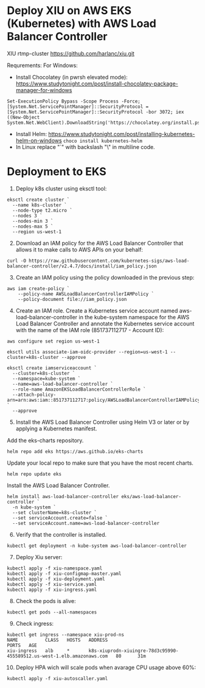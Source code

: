 # Deploy XIU on AWS EKS (Kubernetes) with AWS Load Balancer Controller
XIU rtmp-cluster https://github.com/harlanc/xiu.git

Requrements: 
For Windows:
- Install Chocolatey (in pwrsh elevated mode):
https://www.studytonight.com/post/install-chocolatey-package-manager-for-windows
```
Set-ExecutionPolicy Bypass -Scope Process -Force; [System.Net.ServicePointManager]::SecurityProtocol = [System.Net.ServicePointManager]::SecurityProtocol -bor 3072; iex ((New-Object System.Net.WebClient).DownloadString('https://chocolatey.org/install.ps1'))
```
- Install Helm:
https://www.studytonight.com/post/installing-kubernetes-helm-on-windows
``` choco install kubernetes-helm ```
- In Linux replace "`" with backslash "\\" in multiline code.

# Deployment to EKS
1. Deploy k8s cluster using eksctl tool:
```
eksctl create cluster `
  --name k8s-cluster `
  --node-type t2.micro `
  --nodes 3 `
  --nodes-min 3 `
  --nodes-max 5 `
  --region us-west-1
```
2. Download an IAM policy for the AWS Load Balancer Controller that allows it to make calls to AWS APIs on your behalf:
```
curl -O https://raw.githubusercontent.com/kubernetes-sigs/aws-load-balancer-controller/v2.4.7/docs/install/iam_policy.json
```
3. Create an IAM policy using the policy downloaded in the previous step:
```
aws iam create-policy `
    --policy-name AWSLoadBalancerControllerIAMPolicy `
    --policy-document file://iam_policy.json
```
4. Create an IAM role. Create a Kubernetes service account named aws-load-balancer-controller in the kube-system namespace for the AWS Load Balancer Controller and annotate the Kubernetes service account with the name of the IAM role (851737112717 - Account ID):
```
aws configure set region us-west-1 

eksctl utils associate-iam-oidc-provider --region=us-west-1 --cluster=k8s-cluster --approve

eksctl create iamserviceaccount `
  --cluster=k8s-cluster `
  --namespace=kube-system `
  --name=aws-load-balancer-controller `
  --role-name AmazonEKSLoadBalancerControllerRole `
  --attach-policy-arn=arn:aws:iam::851737112717:policy/AWSLoadBalancerControllerIAMPolicy `
  --approve
```
5. Install the AWS Load Balancer Controller using Helm V3 or later or by applying a Kubernetes manifest.

Add the eks-charts repository.
```
helm repo add eks https://aws.github.io/eks-charts
```
Update your local repo to make sure that you have the most recent charts.
```
helm repo update eks
```
Install the AWS Load Balancer Controller.
```
helm install aws-load-balancer-controller eks/aws-load-balancer-controller `
  -n kube-system `
  --set clusterName=k8s-cluster `
  --set serviceAccount.create=false `
  --set serviceAccount.name=aws-load-balancer-controller 
```
6. Verify that the controller is installed.
```
kubectl get deployment -n kube-system aws-load-balancer-controller
```
7. Deploy Xiu server:
```
kubectl apply -f xiu-namespace.yaml
kubectl apply -f xiu-configmap-master.yaml
kubectl apply -f xiu-deployment.yaml
kubectl apply -f xiu-service.yaml
kubectl apply -f xiu-ingress.yaml
```
8. Check the pods is alive:
```
kubectl get pods --all-namespaces
```
9. Check ingress:
```
kubectl get ingress --namespace xiu-prod-ns
NAME          CLASS   HOSTS   ADDRESS                                                                  PORTS   AGE
xiu-ingress   alb     *       k8s-xiuprodn-xiuingre-78d3c95990-455589512.us-west-1.elb.amazonaws.com   80      31m
```
10. Deploy HPA wich will scale pods when avarage CPU usage above 60%:
```
kubectl apply -f xiu-autoscaller.yaml
```
